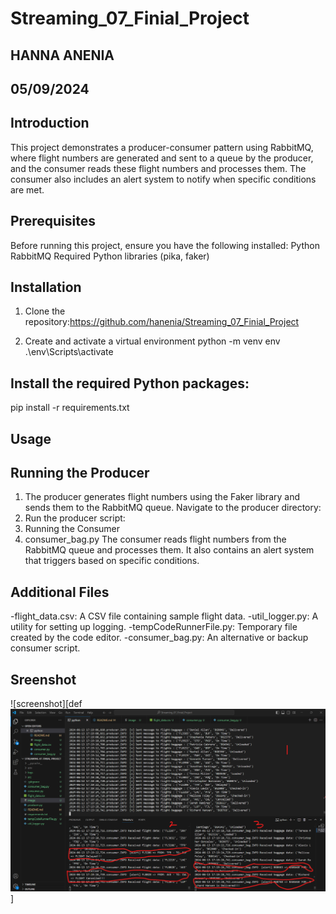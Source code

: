 # Streaming_07_Finial_Project

## HANNA ANENIA
## 05/09/2024

## Introduction
This project demonstrates a producer-consumer pattern using RabbitMQ, where flight numbers are generated and sent to a queue by the producer, and the consumer reads these flight numbers and processes them. The consumer also includes an alert system to notify when specific conditions are met.

## Prerequisites
Before running this project, ensure you have the following installed:
Python 
RabbitMQ
Required Python libraries (pika, faker)
## Installation
1. Clone the repository:https://github.com/hanenia/Streaming_07_Finial_Project

2. Create and activate a virtual environment
python -m venv env
.\env\Scripts\activate


## Install the required Python packages:
pip install -r requirements.txt


## Usage
## Running the Producer
1. The producer generates flight numbers using the Faker library and sends them to the RabbitMQ queue.
Navigate to the producer directory:
2. Run the producer script:
3. Running the Consumer
3. consumer_bag.py
The consumer reads flight numbers from the RabbitMQ queue and processes them. It also contains an alert system that triggers based on specific conditions.

## Additional Files
-flight_data.csv: A CSV file containing sample flight data.
-util_logger.py: A utility for setting up logging.
-tempCodeRunnerFile.py: Temporary file created by the code editor.
-consumer_bag.py: An alternative or backup consumer script.

## Sreenshot 
![screenshot][def![alt text](image.png)]
